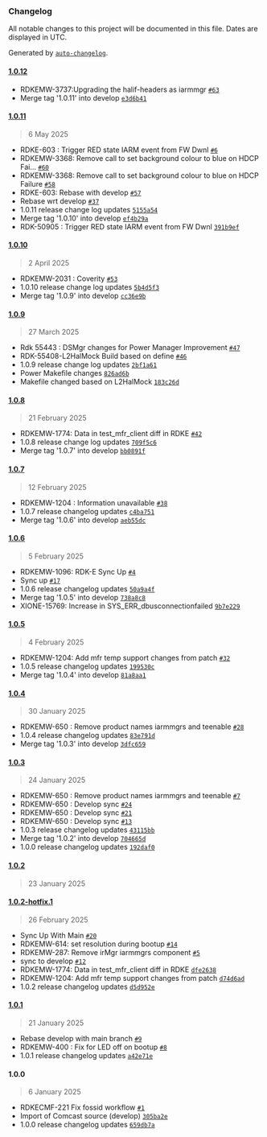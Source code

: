 ### Changelog

All notable changes to this project will be documented in this file. Dates are displayed in UTC.

Generated by [`auto-changelog`](https://github.com/CookPete/auto-changelog).

#### [1.0.12](https://github.com/rdkcentral/iarmmgrs/compare/1.0.11...1.0.12)

- RDKEMW-3737:Upgrading the halif-headers as iarmmgr [`#63`](https://github.com/rdkcentral/iarmmgrs/pull/63)
- Merge tag '1.0.11' into develop [`e3d6b41`](https://github.com/rdkcentral/iarmmgrs/commit/e3d6b41e404b04007eff6c950f3d6de1db906663)

#### [1.0.11](https://github.com/rdkcentral/iarmmgrs/compare/1.0.10...1.0.11)

> 6 May 2025

- RDKE-603 : Trigger RED state IARM event from FW Dwnl [`#6`](https://github.com/rdkcentral/iarmmgrs/pull/6)
- RDKEMW-3368: Remove call to set background colour to blue on HDCP Fai… [`#60`](https://github.com/rdkcentral/iarmmgrs/pull/60)
- RDKEMW-3368: Remove call to set background colour to blue on HDCP Failure [`#58`](https://github.com/rdkcentral/iarmmgrs/pull/58)
- RDKE-603: Rebase with develop [`#57`](https://github.com/rdkcentral/iarmmgrs/pull/57)
- Rebase wrt develop [`#37`](https://github.com/rdkcentral/iarmmgrs/pull/37)
- 1.0.11 release change log updates [`5155a54`](https://github.com/rdkcentral/iarmmgrs/commit/5155a542f4983039bc00e447b7a41d59e4a3a26d)
- Merge tag '1.0.10' into develop [`ef4b29a`](https://github.com/rdkcentral/iarmmgrs/commit/ef4b29a09838980c088eff91fa48d269bd105582)
- RDK-50905 : Trigger RED state IARM event from FW Dwnl [`391b9ef`](https://github.com/rdkcentral/iarmmgrs/commit/391b9efab12e8ebdf2715502ea48d0c257df172c)

#### [1.0.10](https://github.com/rdkcentral/iarmmgrs/compare/1.0.9...1.0.10)

> 2 April 2025

- RDKEMW-2031 : Coverity [`#53`](https://github.com/rdkcentral/iarmmgrs/pull/53)
- 1.0.10 release change log updates [`5b4d5f3`](https://github.com/rdkcentral/iarmmgrs/commit/5b4d5f3fb27c6ba60bdc21ec80479c65857a036e)
- Merge tag '1.0.9' into develop [`cc36e9b`](https://github.com/rdkcentral/iarmmgrs/commit/cc36e9b322696088b3986ccd915deca19be63447)

#### [1.0.9](https://github.com/rdkcentral/iarmmgrs/compare/1.0.8...1.0.9)

> 27 March 2025

- Rdk 55443 : DSMgr changes for Power Manager Improvement [`#47`](https://github.com/rdkcentral/iarmmgrs/pull/47)
- RDK-55408-L2HalMock Build based on define [`#46`](https://github.com/rdkcentral/iarmmgrs/pull/46)
- 1.0.9 release change log updates [`2bf1a61`](https://github.com/rdkcentral/iarmmgrs/commit/2bf1a61717930da4b99853cd5053600199e68b66)
- Power Makefile changes [`826ad6b`](https://github.com/rdkcentral/iarmmgrs/commit/826ad6b03837b3ac012131c62ce8025265c17a9e)
- Makefile changed based on L2HalMock [`183c26d`](https://github.com/rdkcentral/iarmmgrs/commit/183c26d4f40d5fb8857b316647571b01f37e15b9)

#### [1.0.8](https://github.com/rdkcentral/iarmmgrs/compare/1.0.7...1.0.8)

> 21 February 2025

- RDKEMW-1774: Data in test_mfr_client diff in RDKE [`#42`](https://github.com/rdkcentral/iarmmgrs/pull/42)
- 1.0.8 release change log updates [`709f5c6`](https://github.com/rdkcentral/iarmmgrs/commit/709f5c6b8f7c1aa2669f60a08cf611e9aaa2f10e)
- Merge tag '1.0.7' into develop [`bb0891f`](https://github.com/rdkcentral/iarmmgrs/commit/bb0891f5bb612a58b5f0090eda97922ff1f8f9e0)

#### [1.0.7](https://github.com/rdkcentral/iarmmgrs/compare/1.0.6...1.0.7)

> 12 February 2025

- RDKEMW-1204 : Information unavailable [`#38`](https://github.com/rdkcentral/iarmmgrs/pull/38)
- 1.0.7 release changelog updates [`c4ba751`](https://github.com/rdkcentral/iarmmgrs/commit/c4ba75153fb4958194bd250244d2f5c794a25e34)
- Merge tag '1.0.6' into develop [`aeb55dc`](https://github.com/rdkcentral/iarmmgrs/commit/aeb55dc45e88bd92ffe921f5188daf813c9bc6f5)

#### [1.0.6](https://github.com/rdkcentral/iarmmgrs/compare/1.0.5...1.0.6)

> 5 February 2025

- RDKEMW-1096: RDK-E Sync Up [`#4`](https://github.com/rdkcentral/iarmmgrs/pull/4)
- Sync up [`#17`](https://github.com/rdkcentral/iarmmgrs/pull/17)
- 1.0.6 release changelog updates [`50a9a4f`](https://github.com/rdkcentral/iarmmgrs/commit/50a9a4f88cdd5cca569543f9a89bfb19c84c0419)
- Merge tag '1.0.5' into develop [`738a8c8`](https://github.com/rdkcentral/iarmmgrs/commit/738a8c897291aa3ccdbb1e1c8a9e696fa7a773a3)
- XIONE-15769: Increase in SYS_ERR_dbusconnectionfailed [`9b7e229`](https://github.com/rdkcentral/iarmmgrs/commit/9b7e2296649e2f20192671f996a893ef78b18866)

#### [1.0.5](https://github.com/rdkcentral/iarmmgrs/compare/1.0.4...1.0.5)

> 4 February 2025

- RDKEMW-1204: Add mfr temp support changes from patch [`#32`](https://github.com/rdkcentral/iarmmgrs/pull/32)
- 1.0.5 release changelog updates [`199530c`](https://github.com/rdkcentral/iarmmgrs/commit/199530cb56c37471fef56a3a65c9a3a1946a3a4b)
- Merge tag '1.0.4' into develop [`81a8aa1`](https://github.com/rdkcentral/iarmmgrs/commit/81a8aa1ff416750f3acb82a482d970a14ae2274f)

#### [1.0.4](https://github.com/rdkcentral/iarmmgrs/compare/1.0.3...1.0.4)

> 30 January 2025

- RDKEMW-650 : Remove product names iarmmgrs  and teenable [`#28`](https://github.com/rdkcentral/iarmmgrs/pull/28)
- 1.0.4 release changelog updates [`83e791d`](https://github.com/rdkcentral/iarmmgrs/commit/83e791ddc8c39c005b35d22eae07aeae53a96468)
- Merge tag '1.0.3' into develop [`3dfc659`](https://github.com/rdkcentral/iarmmgrs/commit/3dfc6596098d8021719cedc023aaddd94d16a4ac)

#### [1.0.3](https://github.com/rdkcentral/iarmmgrs/compare/1.0.2...1.0.3)

> 24 January 2025

- RDKEMW-650 : Remove product names iarmmgrs  and teenable [`#7`](https://github.com/rdkcentral/iarmmgrs/pull/7)
- RDKEMW-650 : Develop sync  [`#24`](https://github.com/rdkcentral/iarmmgrs/pull/24)
- RDKEMW-650 : Develop sync  [`#21`](https://github.com/rdkcentral/iarmmgrs/pull/21)
- RDKEMW-650 :  Develop sync  [`#13`](https://github.com/rdkcentral/iarmmgrs/pull/13)
- 1.0.3 release changelog updates [`43115bb`](https://github.com/rdkcentral/iarmmgrs/commit/43115bb7ccac17a80b00dc38ce277ae351089839)
- Merge tag '1.0.2' into develop [`704665d`](https://github.com/rdkcentral/iarmmgrs/commit/704665ddb6b4f3feb28d0e2a149025b58fd2c7e1)
- 1.0.0 release changelog updates [`192daf0`](https://github.com/rdkcentral/iarmmgrs/commit/192daf0a24a916218aee684bf9be9700b750e31b)

#### [1.0.2](https://github.com/rdkcentral/iarmmgrs/compare/1.0.2-hotfix.1...1.0.2)

> 23 January 2025

#### [1.0.2-hotfix.1](https://github.com/rdkcentral/iarmmgrs/compare/1.0.1...1.0.2-hotfix.1)

> 26 February 2025

- Sync Up With Main [`#20`](https://github.com/rdkcentral/iarmmgrs/pull/20)
- RDKEMW-614: set resolution during bootup [`#14`](https://github.com/rdkcentral/iarmmgrs/pull/14)
- RDKEMW-287: Remove irMgr iarmmgrs component [`#5`](https://github.com/rdkcentral/iarmmgrs/pull/5)
- sync to develop [`#12`](https://github.com/rdkcentral/iarmmgrs/pull/12)
- RDKEMW-1774: Data in test_mfr_client diff in RDKE [`dfe2638`](https://github.com/rdkcentral/iarmmgrs/commit/dfe263807524cfd2d89bba86ee1a1440ee283616)
- RDKEMW-1204: Add mfr temp support changes from patch [`d74d6ad`](https://github.com/rdkcentral/iarmmgrs/commit/d74d6adeba91a8a3cc11ad431c414a1198eb7bd3)
- 1.0.2 release changelog updates [`d5d952e`](https://github.com/rdkcentral/iarmmgrs/commit/d5d952e0951fd3d446708b21928cb43368f1a1cd)

#### [1.0.1](https://github.com/rdkcentral/iarmmgrs/compare/1.0.0...1.0.1)

> 21 January 2025

- Rebase develop with main branch [`#9`](https://github.com/rdkcentral/iarmmgrs/pull/9)
- RDKEMW-400 : Fix for LED off on bootup [`#8`](https://github.com/rdkcentral/iarmmgrs/pull/8)
- 1.0.1 release changelog updates [`a42e71e`](https://github.com/rdkcentral/iarmmgrs/commit/a42e71eade29fe7025954f1cda57f6d05c593708)

#### 1.0.0

> 6 January 2025

- RDKECMF-221 Fix fossid workflow [`#1`](https://github.com/rdkcentral/iarmmgrs/pull/1)
- Import of Comcast source (develop) [`305ba2e`](https://github.com/rdkcentral/iarmmgrs/commit/305ba2ea25fcd6d3e9b693d5aa80eed30d25bcc6)
- 1.0.0 release changelog updates [`659db7a`](https://github.com/rdkcentral/iarmmgrs/commit/659db7afb672fd01633d5fe7c23b80bfb8f741c7)

